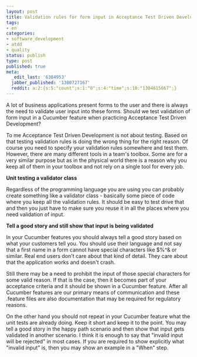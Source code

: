 ```yaml
---
layout: post
title: Validation rules for form input in Acceptance Test Driven Development
tags:
- en
categories:
- software_development
- atdd
- quality
status: publish
type: post
published: true
meta:
  _edit_last: '6384953'
  jabber_published: '1300727167'
  reddit: a:2:{s:5:"count";s:1:"0";s:4:"time";s:10:"1304615667";}
---
```

A lot of business applications present forms to the user and there is always the need to validate user input into these forms. Should we test validation of form input in a Cucumber feature when practicing Acceptance Test Driven Development?

To me Acceptance Test Driven Development is not about testing. Based on that testing validation rules is doing the wrong thing for the right reason. Of course you need to specify your validation rules somewhere and test them. However, there are many different tools in a team's toolbox. Some are for a very similar purpose but as in the physical world there is a reason why you keep all of them in your toolbox and not rely on a single tool for every job.

<strong>Unit testing a validator class</strong>

Regardless of the programming language you are using you can probably create something like a validator class - basically some piece of code where you keep all the validation rules. It should be easy to test drive that and then you just have to make sure you reuse it in all the places where you need validation of input.

<strong>Tell a good story and still show that input is being validated</strong>

In your Cucumber features you should always tell a good story based on what your customers tell you. You should use their language and not say that a first name in a form cannot have special characters like $%^&amp; or similar. Real end users don't care about that kind of detail. They care about that the application works and doesn't crash.

Still there may be a need to prohibit the input of those special characters for some valid reason. If that is the case, then it becomes part of your acceptance criteria and it should be shown in a Cucumber feature. After all Cucumber features are our primary means of communication and these .feature files are also documentation that may be required for regulatory reasons.

On the other hand you should not repeat in your Cucumber feature what the unit tests are already doing. Keep it short and keep it to the point. You may tell a good story in the happy path scenario and then show that input gets validated in another scenario. I think it is enough to say that "invalid input will be rejected" in most cases. If you are required to show explicitly what "invalid input" is, then you may show an example in a "When" step.
